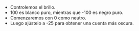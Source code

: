 - Controlemos el brillo.
- 100 es blanco puro, mientras que -100 es negro puro.
- Comenzaremos con 0 como neutro.
- Luego ajústelo a -25 para obtener una cuenta más oscura.
